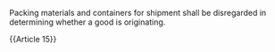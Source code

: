 Packing materials and containers for shipment shall be disregarded in determining whether a good is originating.

{{Article 15}}
